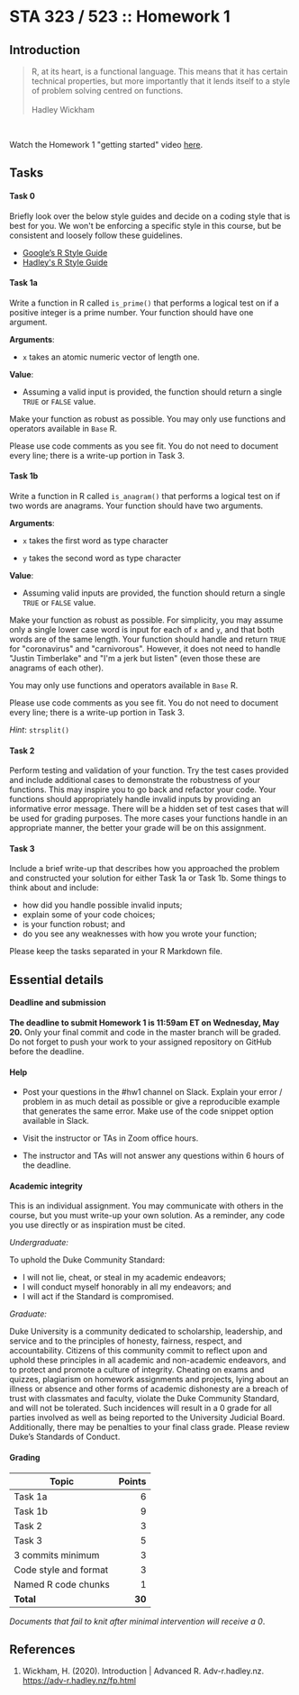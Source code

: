 # STA 323 / 523 :: Homework 1

## Introduction

>R, at its heart, is a functional language. This means that it has certain 
technical properties, but more importantly that it lends itself to a style of 
problem solving centred on functions.<br/><br/>
Hadley Wickham

<br/>

Watch the Homework 1 "getting started" video [here](https://warpwire.duke.edu/w/B8MDAA/).

## Tasks

#### Task 0

Briefly look over the below style guides and decide on a coding style that is
best for you. We won't be enforcing a specific style in this course, but be
consistent and loosely follow these guidelines.

- [Google’s R Style Guide](https://google.github.io/styleguide/Rguide.html)
- [Hadley's R Style Guide](http://r-pkgs.had.co.nz/style.html)

#### Task 1a

Write a function in R called `is_prime()` that performs a logical test
on if a positive integer is a prime number. Your function should have
one argument.

**Arguments**:
	
- `x` takes an atomic numeric vector of length one.

**Value**:

- Assuming a valid input is provided, the function should return a single 
  `TRUE` or `FALSE` value.

Make your function as robust as possible.
You may only use functions and operators available in `Base` R.

Please use code comments as you see fit. You do not need to document every line;
there is a write-up portion in Task 3.

#### Task 1b

Write a function in R called `is_anagram()` that performs a logical test
on if two words are anagrams. Your function should have
two arguments.

**Arguments**:
	
- `x` takes the first word as type character

- `y` takes the second word as type character

**Value**:

- Assuming valid inputs are provided, the function should return a single 
  `TRUE` or `FALSE` value.

Make your function as robust as possible. For simplicity, you may assume only
a single lower case word is input for each of `x` and `y`, and that 
both words are of the same length. Your function should handle
and return `TRUE` for "coronavirus" and "carnivorous". However, it does not
need to handle "Justin Timberlake" and "I'm a jerk but listen" (even those these
are anagrams of each other).

You may only use functions and operators available in `Base` R.

Please use code comments as you see fit. You do not need to document every line;
there is a write-up portion in Task 3.

*Hint*: `strsplit()`

#### Task 2

Perform testing and validation of your function. Try the test cases provided
and include additional cases to demonstrate the robustness of your functions.
This may inspire you to go back and refactor your code. 
Your functions should appropriately handle invalid inputs by providing an
informative error message. There will be a hidden set of test cases that will 
be used for grading purposes. The more cases your functions handle in an 
appropriate manner, the better your grade will be on this assignment.

#### Task 3

Include a brief write-up that describes how you approached the problem and 
constructed your solution for either Task 1a or Task 1b. Some things to think 
about and include:

- how did you handle possible invalid inputs;
- explain some of your code choices;
- is your function robust; and
- do you see any weaknesses with how you wrote your function;

Please keep the tasks separated in your R Markdown file.

## Essential details

#### Deadline and submission

**The deadline to submit Homework 1 is 11:59am ET on Wednesday, May 20.** Only
your final commit and code in the master branch will be graded. 
Do not forget to push your work to your assigned repository on GitHub before
the deadline.

#### Help

- Post your questions in the #hw1 channel on Slack. Explain your error / problem
  in as much detail as possible or give a reproducible example that generates 
  the same error. Make use of the code snippet option available in Slack.

- Visit the instructor or TAs in Zoom office hours.

- The instructor and TAs will not answer any questions within 6 hours of the
  deadline.

#### Academic integrity

This is an individual assignment. You may communicate with others in the
course, but you must write-up your own solution. As a reminder, any
code you use directly or as inspiration must be cited.

*Undergraduate:*

To uphold the Duke Community Standard:

- I will not lie, cheat, or steal in my academic endeavors;
- I will conduct myself honorably in all my endeavors; and
- I will act if the Standard is compromised.

*Graduate:*

Duke University is a community dedicated to scholarship, leadership, and 
service and to the principles of honesty, fairness, respect, and accountability.
Citizens of this community commit to reflect upon and uphold these principles in
all academic and non-academic endeavors, and to protect and promote a culture of
integrity. Cheating on exams and quizzes, plagiarism on homework assignments and
projects, lying about an illness or absence and other forms of academic 
dishonesty are a breach of trust with classmates and faculty, violate the Duke
Community Standard, and will not be tolerated. Such incidences will result in a 
0 grade for all parties involved as well as being reported to the University
Judicial Board. Additionally, there may be penalties to your final class grade.
Please review Duke’s Standards of Conduct.

#### Grading

| **Topic**             | **Points** |
|-----------------------|-----------:|
| Task 1a               |          6 |
| Task 1b               |          9 |
| Task 2                |          3 |
| Task 3                |          5 |
| 3 commits minimum     |          3 |
| Code style and format |          3 |
| Named R code chunks   |          1 |
| **Total**             |     **30** |

*Documents that fail to knit after minimal intervention will receive a 0*.

## References

1. Wickham, H. (2020). Introduction | Advanced R. Adv-r.hadley.nz.  
   https://adv-r.hadley.nz/fp.html